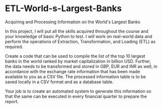 # ETL-World-s-Largest-Banks
Acquiring and Processing Information on the World's Largest Banks

In this project, I will put all the skills acquired throughout the course and your knowledge of basic Python to test. I will work on real-world data and perform the operations of Extraction, Transformation, and Loading (ETL) as required.

Create a code that can be used to compile the list of the top 10 largest banks in the world ranked by market capitalization in billion USD. Further, the data needs to be transformed and stored in GBP, EUR and INR as well, in accordance with the exchange rate information that has been made available to you as a CSV file. The processed information table is to be saved locally in a CSV format and as a database table.

Your job is to create an automated system to generate this information so that the same can be executed in every financial quarter to prepare the report.

